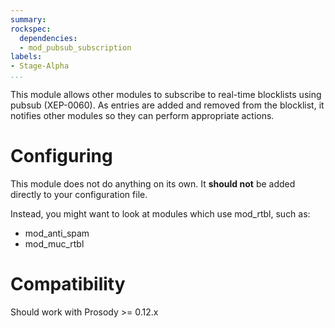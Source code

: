 ```yaml
---
summary: 
rockspec:
  dependencies:
  - mod_pubsub_subscription
labels:
- Stage-Alpha
...
```


This module allows other modules to subscribe to real-time blocklists using
pubsub (XEP-0060). As entries are added and removed from the blocklist, it
notifies other modules so they can perform appropriate actions.

# Configuring

This module does not do anything on its own. It **should not** be
added directly to your configuration file.

Instead, you might want to look at modules which use mod\_rtbl, such as:

- mod\_anti\_spam
- mod\_muc\_rtbl

# Compatibility

Should work with Prosody >= 0.12.x
